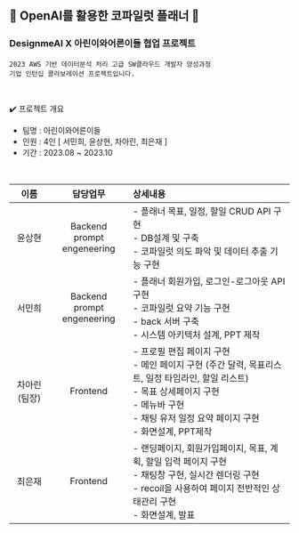 ## 🤖 OpenAI를 활용한 코파일럿 플래너 🤖

### DesignmeAI X 아린이와어른이들 협업 프로젝트

```
2023 AWS 기반 데이터분석 처리 고급 SW클라우드 개발자 양성과정
기업 인턴십 콜라보레이션 프로젝트입니다.
```
<br/>

✔️ 프로젝트 개요

- 팀명 : 아린이와어른이들 
- 인원 : 4인 [ 서민희, 윤상현, 차아린, 최은재 ]
- 기간 : 2023.08 ~ 2023.10

<br/>

|이름|담당업무|상세내용|
|:--:|:--:|:--|
|윤상현|Backend<br/>prompt engeneering|- 플래너 목표, 일정, 할일 CRUD API 구현<br/>- DB설계 및 구축<br/>- 코파일럿 의도 파악 및 데이터 추출 기능 구현|
|서민희|Backend<br/>prompt engeneering|- 플래너 회원가입, 로그인-로그아웃 API 구현<br/>- 코파일럿 요약 기능 구현<br/>- back 서버 구축<br/>- 시스템 아키텍처 설계, PPT 제작|
|차아린(팀장)|Frontend|- 프로필 편집 페이지 구현<br/>- 메인 페이지 구현 (주간 달력, 목표리스트, 일정 타임라인, 할일 리스트)<br/>- 목표 상세페이지 구현<br/>- 메뉴바 구현<br/>- 채팅 유저 일정 요약 페이지 구현<br/>- 화면설계, PPT제작|
|최은재|Frontend|- 랜딩페이지, 회원가입페이지, 목표, 계획, 할일 입력 페이지 구현<br/>- 채팅창 구현, 실시간 렌더링 구현<br/>- recoil을 사용하여 페이지 전반적인 상태관리 구현 <br/>- 화면설계, 발표|

